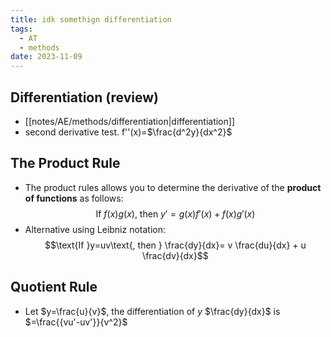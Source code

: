 ```yaml
---
title: idk somethign differentiation
tags:
  - AT
  - methods
date: 2023-11-09
---
```

## Differentiation (review)
- [[notes/AE/methods/differentiation|differentiation]]
- second derivative test. f''(x)=$\frac{d^2y}{dx^2}$

## The Product Rule
- The product rules allows you to determine the derivative of the **product of functions** as follows: $$\text{If } f(x)g(x)\text{, then }y'=g(x)f'(x)+f(x)g'(x)$$
- Alternative using Leibniz notation: $$\text{If }y=uv\text{, then } \frac{dy}{dx}= v \frac{du}{dx} + u \frac{dv}{dx}$$
## Quotient Rule
- Let $y=\frac{u}{v}$, the differentiation of $y$ $\frac{dy}{dx}$ is $=\frac{{vu'-uv'}}{v^2}$